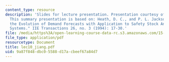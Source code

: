 ```yaml
---
content_type: resource
description: 'Slides for lecture presentation. Presentation courtesy of Kai Jiang.
  This summary presentation is based on: Heath, D. C., and P. L. Jackson. "Modeling
  the Evolution of Demand Forecasts with Application to Safety Stock Analysis in Production/Distribution
  Systems." IIE Transactions 26, no. 3 (1994): 17-30.'
file: /media/https%3A/open-learning-course-data-rc.s3.amazonaws.com/15-764-the-theory-of-operations-management-spring-2004/9a87f848dbc05588d17acbeef67a84d7_lec10_jiang.pdf
file_type: application/pdf
resourcetype: Document
title: lec10_jiang.pdf
uid: 9a87f848-dbc0-5588-d17a-cbeef67a84d7
---
```

